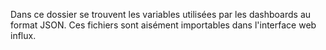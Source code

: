 Dans ce dossier se trouvent les variables utilisées par les dashboards au format JSON. Ces fichiers sont aisément importables dans l'interface web influx.